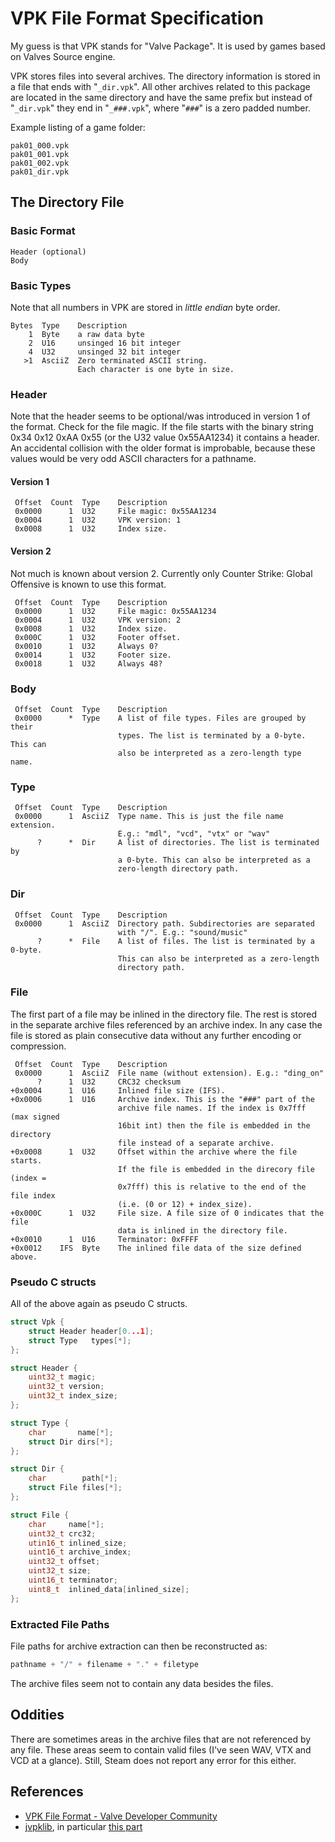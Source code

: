VPK File Format Specification
=============================

My guess is that VPK stands for "Valve Package". It is used by games based on
Valves Source engine.

VPK stores files into several archives. The directory information is stored
in a file that ends with "`_dir.vpk`". All other archives related to this
package are located in the same directory and have the same prefix but instead
of "`_dir.vpk`" they end in "`_###.vpk`", where "`###`" is a zero padded number.

Example listing of a game folder:

```plain
pak01_000.vpk
pak01_001.vpk
pak01_002.vpk
pak01_dir.vpk
```

The Directory File
------------------

### Basic Format

```plain
Header (optional)
Body
```

### Basic Types

Note that all numbers in VPK are stored in *little endian* byte order.

```plain
Bytes  Type    Description
    1  Byte    a raw data byte
    2  U16     unsinged 16 bit integer
    4  U32     unsinged 32 bit integer
   >1  AsciiZ  Zero terminated ASCII string.
               Each character is one byte in size.
```

### Header

Note that the header seems to be optional/was introduced in version 1 of the
format. Check for the file magic. If the file starts with the binary string
0x34 0x12 0xAA 0x55 (or the U32 value 0x55AA1234) it contains a header. An
accidental collision with the older format is improbable, because these values
would be very odd ASCII characters for a pathname.

#### Version 1

```plain
 Offset  Count  Type    Description
 0x0000      1  U32     File magic: 0x55AA1234
 0x0004      1  U32     VPK version: 1
 0x0008      1  U32     Index size.
```

#### Version 2

Not much is known about version 2. Currently only Counter Strike: Global
Offensive is known to use this format.

```plain
 Offset  Count  Type    Description
 0x0000      1  U32     File magic: 0x55AA1234
 0x0004      1  U32     VPK version: 2
 0x0008      1  U32     Index size.
 0x000C      1  U32     Footer offset.
 0x0010      1  U32     Always 0?
 0x0014      1  U32     Footer size.
 0x0018      1  U32     Always 48?
```

### Body

```plain
 Offset  Count  Type    Description
 0x0000      *  Type    A list of file types. Files are grouped by their
                        types. The list is terminated by a 0-byte. This can
                        also be interpreted as a zero-length type name.
```

### Type

```plain
 Offset  Count  Type    Description
 0x0000      1  AsciiZ  Type name. This is just the file name extension.
                        E.g.: "mdl", "vcd", "vtx" or "wav"
      ?      *  Dir     A list of directories. The list is terminated by
                        a 0-byte. This can also be interpreted as a
                        zero-length directory path.
```

### Dir

```plain
 Offset  Count  Type    Description
 0x0000      1  AsciiZ  Directory path. Subdirectories are separated
                        with "/". E.g.: "sound/music"
      ?      *  File    A list of files. The list is terminated by a 0-byte.
                        This can also be interpreted as a zero-length
                        directory path.
```

### File

The first part of a file may be inlined in the directory file. The rest is
stored in the separate archive files referenced by an archive index. In any
case the file is stored as plain consecutive data without any further
encoding or compression.

```plain
 Offset  Count  Type    Description
 0x0000      1  AsciiZ  File name (without extension). E.g.: "ding_on"
      ?      1  U32     CRC32 checksum
+0x0004      1  U16     Inlined file size (IFS).
+0x0006      1  U16     Archive index. This is the "###" part of the
                        archive file names. If the index is 0x7fff (max signed
                        16bit int) then the file is embedded in the directory
                        file instead of a separate archive.
+0x0008      1  U32     Offset within the archive where the file starts.
                        If the file is embedded in the direcory file (index =
                        0x7fff) this is relative to the end of the file index
                        (i.e. (0 or 12) + index_size).
+0x000C      1  U32     File size. A file size of 0 indicates that the file
                        data is inlined in the directory file.
+0x0010      1  U16     Terminator: 0xFFFF
+0x0012    IFS  Byte    The inlined file data of the size defined above.
```

### Pseudo C structs

All of the above again as pseudo C structs.

```CPP
struct Vpk {
    struct Header header[0...1];
    struct Type   types[*];
};

struct Header {
    uint32_t magic;
    uint32_t version;
    uint32_t index_size;
};

struct Type {
    char       name[*];
    struct Dir dirs[*];
};

struct Dir {
    char        path[*];
    struct File files[*];
};

struct File {
    char     name[*];
    uint32_t crc32;
    utin16_t inlined_size;
    uint16_t archive_index;
    uint32_t offset;
    uint32_t size;
    uint16_t terminator;
    uint8_t  inlined_data[inlined_size];
};
```

### Extracted File Paths

File paths for archive extraction can then be reconstructed as:

```CPP
pathname + "/" + filename + "." + filetype
```

The archive files seem not to contain any data besides the files.

Oddities
--------

There are sometimes areas in the archive files that are not referenced by any
file. These areas seem to contain valid files (I've seen WAV, VTX and VCD at a
glance). Still, Steam does not report any error for this either.

References
----------

* [VPK File Format - Valve Developer Community](http://developer.valvesoftware.com/wiki/VPK_File_Format)
* [jvpklib](https://github.com/ata4/jvpklib), in particular [this part](https://github.com/ata4/jvpklib/blob/9b2dc1a7727a23b9303bc237ad58452ecf91e9ee/src/info/ata4/vpk/VPKArchive.java#L79)
